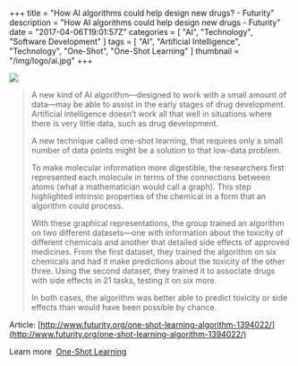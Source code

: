 +++
title = "How AI algorithms could help design new drugs? - Futurity"
description = "How AI algorithms could help design new drugs - Futurity"
date = "2017-04-06T19:01:57Z"
categories = [
	"AI",
	"Technology",
	"Software Development"
]
tags = [
	"AI",
	"Artificial Intelligence",
	"Technology",
	"One-Shot",
	"One-Shot Learning"
]
thumbnail = "/img/logo/ai.jpg"
+++

[![](/img/2017/04/ai.jpg)](/img/2017/04/ai.jpg)

<blockquote>A new kind of AI algorithm—designed to work with a small amount of data—may be able to assist in the early stages of drug development. Artificial intelligence doesn’t work all that well in situations where there is very little data, such as drug development.

A new technique called one-shot learning, that requires only a small number of data points might be a solution to that low-data problem.

To make molecular information more digestible, the researchers first represented each molecule in terms of the connections between atoms (what a mathematician would call a graph). This step highlighted intrinsic properties of the chemical in a form that an algorithm could process.

With these graphical representations, the group trained an algorithm on two different datasets—one with information about the toxicity of different chemicals and another that detailed side effects of approved medicines. From the first dataset, they trained the algorithm on six chemicals and had it make predictions about the toxicity of the other three. Using the second dataset, they trained it to associate drugs with side effects in 21 tasks, testing it on six more.

In both cases, the algorithm was better able to predict toxicity or side effects than would have been possible by chance.</blockquote>


Article: [http://www.futurity.org/one-shot-learning-algorithm-1394022/](http://www.futurity.org/one-shot-learning-algorithm-1394022/)

Learn more  [One-Shot Learning
](https://en.m.wikipedia.org/wiki/One-shot_learning)



